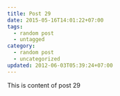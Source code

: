 ```yaml
---
title: Post 29
date: 2015-05-16T14:01:22+07:00
tags:
  - random post
  - untagged
category:
  - random post
  - uncategorized
updated: 2012-06-03T05:39:24+07:00
---
```

This is content of post 29